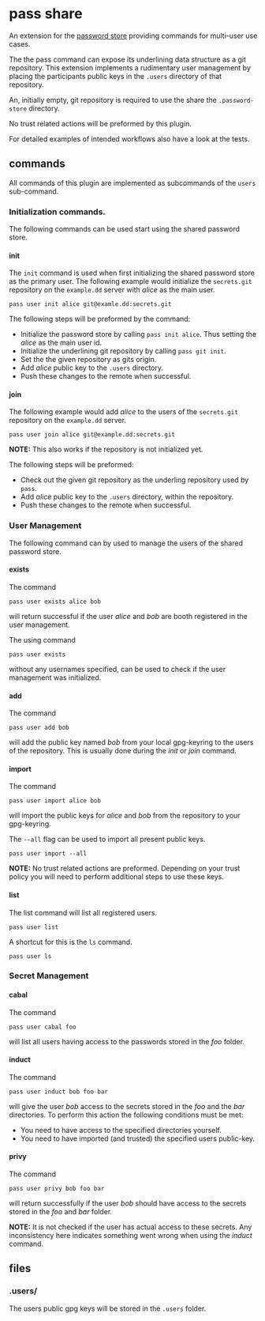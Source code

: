 # pass share

An extension for the [password store](https://www.passwordstore.org/) providing commands for multi-user use cases.

The the pass command can expose its underlining data structure as a git repository. This extension implements a rudimentary user management by placing the participants public keys in the `.users` directory of that repository.

An, initially empty, git repository is required to use the share the `.password-store` directory.

No trust related actions will be preformed by this plugin.

For detailed examples of intended workflows also have a look at the tests.

## commands
All commands of this plugin are implemented as subcommands of the `users` sub-command.
### Initialization commands.
The following commands can be used start using the shared password store.
#### init
The `init` command is used when first initializing the shared password store as the primary user.
The following example would initialize the `secrets.git` repository on  the `example.dd` server with *alice* as the main user.

```
pass user init alice git@examle.dd:secrets.git
```

The following steps will be preformed by the command:
- Initialize the password store by calling `pass init alice`. Thus setting the *alice* as the main user id.
- Initialize the underlining git repository by calling `pass git init`.
- Set the the given repository as gits origin.
- Add *alice* public key to the `.users` directory.
- Push these changes to the remote when successful.

#### join

The following example would add *alice* to the users of the `secrets.git` repository on  the `example.dd` server.



```
pass user join alice git@example.dd:secrets.git
```

**NOTE:** This also works if the repository is not initialized yet.

The following steps will be preformed:

- Check out the given git repository as the underling repository used by `pass`.
- Add *alice* public key to the `.users` directory, within the repository.
- Push these changes to the remote when successful.


### User Management
The following command can by used to manage the users of the shared password store.

#### exists
The command
```
pass user exists alice bob
```
will return successful if the user *alice* and *bob* are booth registered in the user management.

The using command
```
pass user exists
```
without any usernames specified, can be used to check if the user management was initialized.


#### add
The command
```
pass user add bob
```
will add the public key named *bob* from your local gpg-keyring to the users of the repository.
This is usually done during the *init* or *join* command.

#### import
The command
```
pass user import alice bob
```
will import the public keys for *alice* and *bob* from the repository to your gpg-keyring.

The `--all` flag can be used to import all present public keys.

```
pass user import --all
```

**NOTE:** No trust related actions are preformed. Depending on your trust policy you will need to perform additional steps to use these keys.

#### list
The list command will list all registered users.

```
pass user list
```

A shortcut for this is the `ls` command.

```
pass user ls
```

### Secret Management


#### cabal

The command

```
pass user cabal foo
```

will list all users having access to the passwords stored in the *foo* folder.

#### induct
The command

```
pass user induct bob foo bar
```

will give the user *bob* access to the secrets stored in the *foo* and the *bar* directories.
To perform this action the following conditions must be met:
- You need to have access to the specified directories yourself.
- You need to have imported (and trusted) the specified users public-key.


#### privy
The command

```
pass user privy bob foo bar
```

will return successfully if the user *bob* should have access to the secrets stored in the *foo* and *bar* folder.

**NOTE:** It is not checked if the user has actual access to these secrets. Any inconsistency here indicates something went wrong when using the *induct* command.



## files

### .users/
The users public gpg keys will be stored in the `.users` folder.
